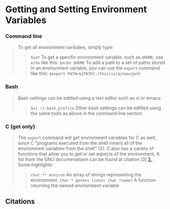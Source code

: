 Getting and Setting Environment Variables
=========================================


### Command line
> To get all environment varibales, simply type:
>> `$set`
> To get a specific environment variable, such as `$HOME`, use `echo` like this:
>> `$echo $HOME`
> To add a path to a set of paths stored in an environment variable, you can use the `export` command like this:
>> `$export PATH=${PATH}:/this/is/a/new/path` 


### Bash
> Bash settings can be editted using a text editor such as vi or emacs:
>> `$vi ~/.bash_profile`
> Other bash settings can be editted using the same tools as above in the command line section.

### C (get only)
> The `export` command will get environment variables for C as well, since C "programs executed from the shell inherit all of the environment variables from the shell" (2).
> C also has a variety of functions that allow you to get or set aspects of the environment. A list from the GNU documenatiaon can be found at citation [3] [3.]. Some highlights:
>> `char ** environ` 
>> An array of strings representing the environment.
>> `char * getenv (const char *name)`
>> A function returning the named environment variable


## Citations
[1.]: http://www.cyberciti.biz/faq/set-environment-variable-linux/ "http://www.cyberciti.biz/faq/set-environment-variable-linux/"
[2.]: http://www.gnu.org/software/libc/manual/html_node/Environment-Variables.html "http://www.gnu.org/software/libc/manual/html_node/Environment-Variables.html"
[3.]: http://www.gnu.org/software/libc/manual/html_node/Environment-Access.html#Environment-Access "http://www.gnu.org/software/libc/manual/html_node/Environment-Access.html#Environment-Access"
